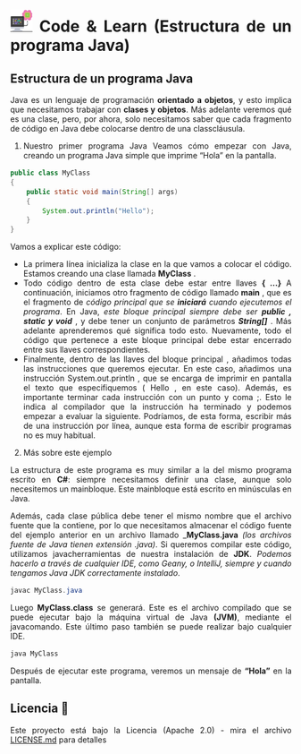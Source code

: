 <div align="justify">

# <img src=../../../../images/computer.png width="40"> Code & Learn (Estructura de un programa Java)

## Estructura de un programa Java

Java es un lenguaje de programación __orientado a objetos__, y esto implica que necesitamos trabajar con __clases y objetos__. Más adelante veremos qué es una clase, pero, por ahora, solo necesitamos saber que cada fragmento de código en Java debe colocarse dentro de una classcláusula.

1. Nuestro primer programa Java
Veamos cómo empezar con Java, creando un programa Java simple que imprime “Hola” en la pantalla.

```java
public class MyClass
{
    public static void main(String[] args)
    {
        System.out.println("Hello");
    }
}
```

Vamos a explicar este código:

- La primera línea inicializa la clase en la que vamos a colocar el código. Estamos creando una clase llamada __MyClass__ .
- Todo código dentro de esta clase debe estar entre llaves __{ …}__
A continuación, iniciamos otro fragmento de código llamado __main__ , que es el fragmento de _código principal que se_ ___iniciará___ _cuando ejecutemos el programa_. En Java, _este bloque principal siempre debe ser_ ___public , static y void___ , y debe tener un conjunto de parámetros ___String[]___ . Más adelante aprenderemos qué significa todo esto. Nuevamente, todo el código que pertenece a este bloque principal debe estar encerrado entre sus llaves correspondientes.
- Finalmente, dentro de las llaves del bloque principal , añadimos todas las instrucciones que queremos ejecutar. En este caso, añadimos una instrucción System.out.println , que se encarga de imprimir en pantalla el texto que especifiquemos ( Hello , en este caso). Además, es importante terminar cada instrucción con un punto y coma ;. Esto le indica al compilador que la instrucción ha terminado y podemos empezar a evaluar la siguiente. Podríamos, de esta forma, escribir más de una instrucción por línea, aunque esta forma de escribir programas no es muy habitual.

2. Más sobre este ejemplo

La estructura de este programa es muy similar a la del mismo programa escrito en __C#__: siempre necesitamos definir una clase, aunque solo necesitemos un mainbloque. Este mainbloque está escrito en minúsculas en Java.

Además, cada clase pública debe tener el mismo nombre que el archivo fuente que la contiene, por lo que necesitamos almacenar el código fuente del ejemplo anterior en un archivo llamado ___MyClass.java__ _(los archivos fuente de Java tienen extensión .java)_. Si queremos compilar este código, utilizamos javacherramientas de nuestra instalación de __JDK__. _Podemos hacerlo a través de cualquier IDE, como Geany, o IntelliJ, siempre y cuando tengamos Java JDK correctamente instalado_.

```java
javac MyClass.java
```

Luego __MyClass.class__ se generará. Este es el archivo compilado que se puede ejecutar bajo la máquina virtual de Java __(JVM)__, mediante el javacomando. Este último paso también se puede realizar bajo cualquier IDE.

```java
java MyClass
````

Después de ejecutar este programa, veremos un mensaje de __“Hola”__ en la pantalla.

## Licencia 📄

Este proyecto está bajo la Licencia (Apache 2.0) - mira el archivo [LICENSE.md](../../../../LICENSE) para detalles

</div>